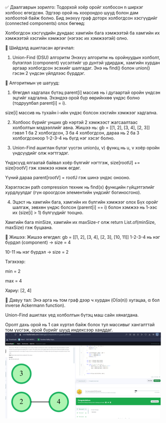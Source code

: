 ✅ Даалгаврын зорилго:
Тодорхой хоёр оройг холбосон n ширхэг холбоос өгөгдсөн. Эдгээр орой нь хоорондоо шууд болон дам холбоотой байж болно. Бид энэхүү граф доторх холбогдсон хэсгүүдийг (connected components) олох бөгөөд:

Холбогдсон хэсгүүдийн дундаас хамгийн бага хэмжээтэй ба хамгийн их хэмжээтэй хэсгийн хэмжээг (нэгээс их хэмжээтэй) олно.

🔧 Шийдэлд ашигласан аргачлал:
1. Union-Find (DSU) алгоритм
Энэхүү алгоритм нь оройнуудын холболт, бүлэглэл (component) үүсэлтийг үр дүнтэй удирдаж, хамгийн хурдан аргаар холбогдсон эсэхийг шалгадаг. Энэ нь find() болон union() гэсэн 2 үндсэн үйлдлээс бүрддэг.

🧠 Алгоритмын үе шатууд:
1. Өгөгдөл хадгалах бүтэц
parent[i] массив нь i дугаартай оройн үндсэн эцгийг хадгална. Эхэндээ орой бүр өөрийнхөө үндэс болно (тодруулбал parent[i] = i).

size[i] массив нь тухайн i-ийн үндэс болсон хэсгийн хэмжээг хадгална.

2. Холбоос бүрийг унших
gb нэртэй 2 хэмжээст жагсаалтаас холболтын мэдээллийг авна. Жишээ нь: gb = [[1, 2], [3, 4], [2, 3]] гэвэл 1 ба 2 холбогдсон, 3 ба 4 холбогдсон, дараа нь 2 ба 3 холбогдсоноор 1-2-3-4 нь бүгд нэг хэсэг болно.

3. Union-Find ашиглан бүлэг үүсгэх
union(u, v) функц нь u, v хоёр оройн үндсүүдийг олж нэгтгэдэг.

Үндэсүүд ялгаатай байвал хоёр бүлгийг нэгтгэж, size[rootU] += size[rootV] гэж хэмжээ нэмж өгдөг.

Үүний дараа parent[rootV] = rootU гэж шинэ үндэс онооно.

Хэрэглэсэн path compression техник нь find(x) функцийн гүйцэтгэлийг хурдлуулдаг (гүн ороогдсон элементийн үндсийг богиносгоно).

4. Эцэст нь хамгийн бага, хамгийн их бүлгийн хэмжээг олох
Бүх оройг шалгаж, зөвхөн үндэс болсон (parent[i] == i) болон хэмжээ нь 1-ээс их (size[i] > 1) бүлгүүдийг тооцно.

Хамгийн бага minSize, хамгийн их maxSize-г олж return List.of(minSize, maxSize) гэж буцаана.

🧾 Жишээ:
Жишээ өгөгдөл:
gb = [[1, 2], [3, 4], [2, 3], [10, 11]]
1-2-3-4 нь нэг бүрдэл (component) → size = 4

10-11 нь нэг бүрдэл → size = 2

Тэгэхээр:

min = 2

max = 4

Хариу: [2, 4]

🚀 Давуу тал:
Энэ арга нь том граф дээр ч хурдан (O(α(n)) хугацаа, α бол inverse Ackermann function).

Union-Find ашиглах үед холболтын бүтэц маш сайн хянагдана.

Оролт дахь орой нь 1 сая хүртэл байж болох тул массивыг хангалттай том үүсгэж, орой бүрийг шууд индексээр ханддаг.
![alt text](<Screenshot 2025-06-09 173845.png>)
